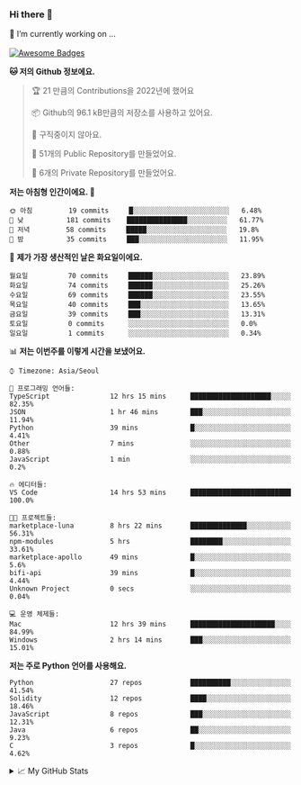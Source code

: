### Hi there 👋 
🔭 I’m currently working on ... </br></br>
[![Awesome Badges](https://img.shields.io/badge/Introduce-EN-green.svg)](https://github.com/tlatkdgus1/tlatkdgus1/blob/main/README.md.en)

<!--START_SECTION:waka-->
**🐱 저의 Github 정보에요.** 

> 🏆 21 만큼의 Contributions을 2022년에 했어요
 > 
> 📦 Github의 96.1 kB만큼의 저장소를 사용하고 있어요. 
 > 
> 🚫 구직중이지 않아요.
 > 
> 📜 51개의 Public Repository를 만들었어요. 
 > 
> 🔑 6개의 Private Repository를 만들었어요.  

**저는 아침형 인간이에요. 🐤** 

```text
🌞 아침         19 commits     █░░░░░░░░░░░░░░░░░░░░░░░░   6.48% 
🌆 낮　         181 commits    ███████████████░░░░░░░░░░   61.77% 
🌃 저녁         58 commits     █████░░░░░░░░░░░░░░░░░░░░   19.8% 
🌙 밤　         35 commits     ███░░░░░░░░░░░░░░░░░░░░░░   11.95%

```
📅 **제가 가장 생산적인 날은 화요일이에요.** 

```text
월요일          70 commits     ██████░░░░░░░░░░░░░░░░░░░   23.89% 
화요일          74 commits     ██████░░░░░░░░░░░░░░░░░░░   25.26% 
수요일          69 commits     ██████░░░░░░░░░░░░░░░░░░░   23.55% 
목요일          40 commits     ███░░░░░░░░░░░░░░░░░░░░░░   13.65% 
금요일          39 commits     ███░░░░░░░░░░░░░░░░░░░░░░   13.31% 
토요일          0 commits      ░░░░░░░░░░░░░░░░░░░░░░░░░   0.0% 
일요일          1 commits      ░░░░░░░░░░░░░░░░░░░░░░░░░   0.34%

```


📊 **저는 이번주를 이렇게 시간을 보냈어요.** 

```text
⌚︎ Timezone: Asia/Seoul

💬 프로그래밍 언어들: 
TypeScript               12 hrs 15 mins      ████████████████████░░░░░   82.35% 
JSON                     1 hr 46 mins        ███░░░░░░░░░░░░░░░░░░░░░░   11.94% 
Python                   39 mins             █░░░░░░░░░░░░░░░░░░░░░░░░   4.41% 
Other                    7 mins              ░░░░░░░░░░░░░░░░░░░░░░░░░   0.88% 
JavaScript               1 min               ░░░░░░░░░░░░░░░░░░░░░░░░░   0.2%

🔥 에디터들: 
VS Code                  14 hrs 53 mins      █████████████████████████   100.0%

🐱‍💻 프로젝트들: 
marketplace-luna         8 hrs 22 mins       ██████████████░░░░░░░░░░░   56.31% 
npm-modules              5 hrs               ████████░░░░░░░░░░░░░░░░░   33.61% 
marketplace-apollo       49 mins             █░░░░░░░░░░░░░░░░░░░░░░░░   5.6% 
bifi-api                 39 mins             █░░░░░░░░░░░░░░░░░░░░░░░░   4.44% 
Unknown Project          0 secs              ░░░░░░░░░░░░░░░░░░░░░░░░░   0.04%

💻 운영 체제들: 
Mac                      12 hrs 39 mins      █████████████████████░░░░   84.99% 
Windows                  2 hrs 14 mins       ███░░░░░░░░░░░░░░░░░░░░░░   15.01%

```

**저는 주로 Python 언어를 사용해요.** 

```text
Python                   27 repos            ██████████░░░░░░░░░░░░░░░   41.54% 
Solidity                 12 repos            ████░░░░░░░░░░░░░░░░░░░░░   18.46% 
JavaScript               8 repos             ███░░░░░░░░░░░░░░░░░░░░░░   12.31% 
Java                     6 repos             ██░░░░░░░░░░░░░░░░░░░░░░░   9.23% 
C                        3 repos             █░░░░░░░░░░░░░░░░░░░░░░░░   4.62%

```



<!--END_SECTION:waka-->

<details>
<summary>📈 My GitHub Stats</summary>
<p align="center"> <img src="https://github-readme-stats.vercel.app/api?username=tlatkdgus1&show_icons=true" alt="tlatkdgus1" />
</details>
